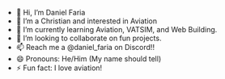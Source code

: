 - 👋 Hi, I’m Daniel Faria
- 👀 I’m a Christian and interested in Aviation
- 🌱 I’m currently learning Aviation, VATSIM, and Web Building.
- 💞️ I’m looking to collaborate on fun projects.
- 📫 Reach me a @daniel_faria on Discord!!
- 😄 Pronouns: He/Him (My name should tell)
- ⚡ Fun fact: I love aviation!

<!---
Daniel-Faria-Filho/Daniel-Faria-Filho is a ✨ special ✨ repository because its `README.md` (this file) appears on your GitHub profile.
You can click the Preview link to take a look at your changes.
--->

